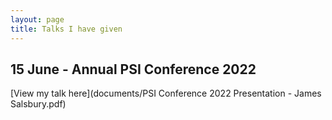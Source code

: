 ```yaml
---
layout: page
title: Talks I have given
---
```


## 15 June - Annual PSI Conference 2022

[View my talk here](documents/PSI Conference 2022 Presentation - James Salsbury.pdf)
